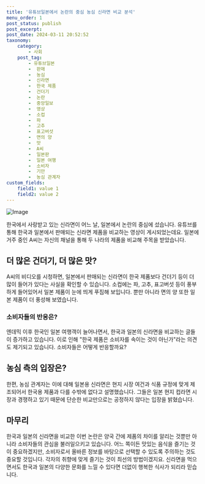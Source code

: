 ```yaml
---
title: '유튜브일본에서 논란의 중심 농심 신라면 비교 분석'
menu_order: 1
post_status: publish
post_excerpt: 
post_date: 2024-03-11 20:52:52
taxonomy:
    category:
        - 사회
    post_tag:
        - 유튜브일본
        -  판매
        -  농심
        -  신라면
        -  한국 제품
        -  건더기
        -  논란
        -  중앙일보
        -  영상
        -  소컵
        -  파
        -  고추
        -  표고버섯
        -  면의 양
        -  맛
        -  A씨
        -  일본판
        -  일본 여행
        -  소비자
        -  기만
        -  농심 관계자
custom_fields:
    field1: value 1
    field2: value 2
---
```


![Image](https://imgnews.pstatic.net/image/052/2024/03/11/202403110820013040_t_20240311084901918.jpg?type=w647)

한국에서 사랑받고 있는 신라면이 어느 날, 일본에서 논란의 중심에 섰습니다. 유튜브를 통해 한국과 일본에서 판매되는 신라면 제품을 비교하는 영상이 게시되었는데요. 일본에 거주 중인 A씨는 자신의 채널을 통해 두 나라의 제품을 비교해 주목을 받았습니다.
## 더 많은 건더기, 더 많은 맛?  
A씨의 비디오를 시청하면, 일본에서 판매되는 신라면이 한국 제품보다 건더기 등이 더 많이 들어가 있다는 사실을 확인할 수 있습니다. 소컵에는 파, 고추, 표고버섯 등이 풍부하게 들어있어서 일본 제품이 눈에 띄게 푸짐해 보입니다. 뿐만 아니라 면의 양 또한 일본 제품이 더 풍성해 보였습니다.
### 소비자들의 반응은?  
엔데믹 이후 한국인 일본 여행객이 늘어나면서, 한국과 일본의 신라면을 비교하는 글들이 증가하고 있습니다. 이로 인해 "한국 제품은 소비자를 속이는 것이 아닌가"라는 의견도 제기되고 있습니다. 소비자들은 어떻게 반응할까요?
## 농심 측의 입장은?  
한편, 농심 관계자는 이에 대해 일본용 신라면은 현지 시장 여건과 식품 규정에 맞게 제조되어서 한국용 제품과 다를 수밖에 없다고 설명했습니다. 그들은 일본 현지 컵라면 시장과 경쟁하고 있기 때문에 단순한 비교만으로는 공정하지 않다는 입장을 밝혔습니다.
## 마무리  
한국과 일본의 신라면을 비교한 이번 논란은 양국 간에 제품의 차이를 알리는 것뿐만 아니라 소비자들의 관심을 불러일으키고 있습니다. 어느 쪽이든 맛있는 음식을 즐기는 것이 중요하겠지만, 소비자로서 올바른 정보를 바탕으로 선택할 수 있도록 주의하는 것도 중요할 것입니다. 각자의 취향에 맞게 즐기는 것이 최선의 방법이겠지요. 신라면을 먹으면서도 한국과 일본의 다양한 문화를 느낄 수 있다면 더없이 행복한 식사가 되리라 믿습니다.
